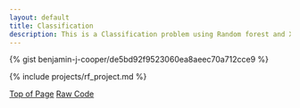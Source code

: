 ```yaml
---
layout: default
title: Classification
description: This is a Classification problem using Random forest and XGBoost to predict customer satisfaction in the Shinkansen Bullet Train dataset
---
```


{% gist benjamin-j-cooper/de5bd92f9523060ea8aeec70a712cce9 %}

{% include projects/rf_project.md %}

<div class="btn-container flex-parent jc-center">
    <span><a href="#page-top" class="btn margin-right text-uppercase">Top of Page</a></span>
    <span><a href="https://gist.github.com/benjamin-j-cooper/199066be1182152361cadcaee8f05a5b" class="btn text-uppercase" target="_blank">Raw Code</a></span>
</div>